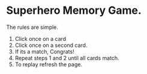 # Superhero Memory Game.

The rules are simple.  
1. Click once on a card
2. Click once on a second card. 
3. If its a match, Congrats! 
4. Repeat steps 1 and 2 until all cards match.
5. To replay refresh the page. 